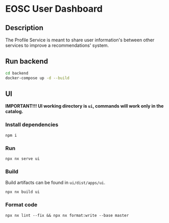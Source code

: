 # EOSC User Dashboard

## Description
The Profile Service is meant to share user information's 
between other services to improve a recommendations' system.

## Run backend

```bash
cd backend
docker-compose up -d --build
```

## UI
**IMPORTANT!!! UI working directory is `ui`, commands will work only in the catalog.**

### Install dependencies
`npm i`

### Run
`npx nx serve ui`

### Build
Build artifacts can be found in `ui/dist/apps/ui`.

`npx nx build ui`

### Format code
`npx nx lint --fix && npx nx format:write --base master`
